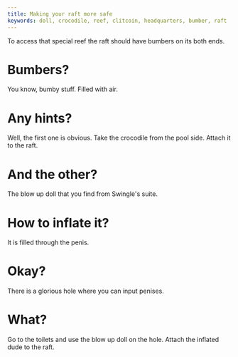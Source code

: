 ```yaml
---
title: Making your raft more safe
keywords: doll, crocodile, reef, clitcoin, headquarters, bumber, raft
---
```


To access that special reef the raft should have bumbers on its both ends.

# Bumbers?
You know, bumby stuff. Filled with air.

# Any hints?
Well, the first one is obvious. Take the crocodile from the pool side. Attach it to the raft.

# And the other?
The blow up doll that you find from Swingle's suite.

# How to inflate it?
It is filled through the penis.

# Okay?
There is a glorious hole where you can input penises.

# What?
Go to the toilets and use the blow up doll on the hole. Attach the inflated dude to the raft.
